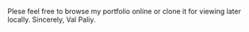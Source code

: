 Plese feel free to browse my portfolio online or clone it for viewing later locally. Sincerely, Val Paliy.
